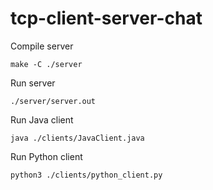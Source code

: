 # tcp-client-server-chat

Compile server
```
make -C ./server
```
Run server
```
./server/server.out
```
Run Java client
```
java ./clients/JavaClient.java
```
Run Python client
```
python3 ./clients/python_client.py
```